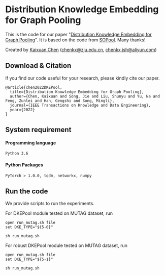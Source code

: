 # Distribution Knowledge Embedding for Graph Pooling

This is the code for our paper "[Distribution Knowledge Embedding for Graph Pooling](https://ieeexplore.ieee.org/abstract/document/9896198/authors#authors)". It is based on the code from [SOPool](https://github.com/divelab/sopool). Many thanks!

Created by [Kaixuan Chen](chenkx@zju.edu.cn) (chenkx@zju.edu.cn, chenkx.jsh@aliyun.com)

## Download & Citation

If you find our code useful for your research, please kindly cite our paper.

```
@article{chen2022DKEPool,
  title={Distribution Knowledge Embedding for Graph Pooling},
  author={Chen, Kaixuan and Song, Jie and Liu, Shunyu and Yu, Na and Feng, Zunlei and Han, Gengshi and Song, Mingli},
  journal={IEEE Transactions on Knowledge and Data Engineering},
  year={2022}
}
```

## System requirement

#### Programming language

```
Python 3.6
```

#### Python Packages

```
PyTorch > 1.0.0, tqdm, networkx, numpy
```

## Run the code

We provide scripts to run the experiments.

For DKEPool module tested on MUTAG dataset, run

```
open run_mutag.sh file
set DKE_TYPE="${5-0}"

sh run_mutag.sh
```

For robust DKEPool module tested on MUTAG dataset, run

```
open run_mutag.sh file
set DKE_TYPE="${5-1}"

sh run_mutag.sh
```
